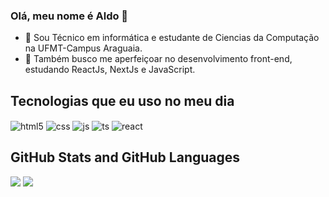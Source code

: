 ### Olá, meu nome é Aldo 👋

* 🔭 Sou Técnico em informática e estudante de Ciencias da Computação na UFMT-Campus Araguaia.
* 🧠 Também busco me aperfeiçoar no desenvolvimento front-end, estudando ReactJs, NextJs e JavaScript.


## Tecnologias que eu uso no meu dia
<div>
<img align="center" alt="html5" src="https://img.shields.io/badge/HTML5-E34F26?style=for-the-badge&logo=html5&logoColor=white" />
<img align="center" alt="css" src="https://img.shields.io/badge/CSS3-1572B6?style=for-the-badge&logo=css3&logoColor=white" />
<img align="center" alt="js" src="https://img.shields.io/badge/JavaScript-F7DF1E?style=for-the-badge&logo=javascript&logoColor=black" />
<img align="center" alt="ts" src="https://img.shields.io/badge/TypeScript-007ACC?style=for-the-badge&logo=typescript&logoColor=white" />
<img  align="center" alt="react" src="https://img.shields.io/badge/React-20232A?style=for-the-badge&logo=react&logoColor=61DAFB" />
</div>

## GitHub Stats and GitHub Languages
<div>
<img src="https://github-readme-stats.vercel.app/api?username=aldojunior990"/>
<img  src="https://github-readme-stats.vercel.app/api/top-langs/?username=aldojunior990&layout=compact" />
</div>

